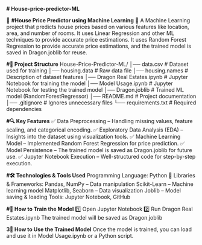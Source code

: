 **# House-price-predictor-ML**

🏡 **#House Price Predictor using Machine Learning**
📌 A Machine Learning project that predicts house prices based on various features like location, area, and number of rooms.
It uses Linear Regression and other ML techniques to provide accurate price estimations.
It uses Random Forest Regression to provide accurate price estimations, and the trained model is saved in Dragon.joblib for reuse.

**#📂 Project Structure**
House-Price-Predictor-ML/
│── data.csv                    # Dataset used for training
│── housing.data                 # Raw data file
│── housing.names                # Description of dataset features
│── Dragon Real Estates.ipynb     # Jupyter Notebook for training the model
│── Model Usage.ipynb            # Jupyter Notebook for testing the trained model
│── Dragon.joblib                 # Trained ML model (RandomForestRegressor)
│── README.md                    # Project documentation
│── .gitignore                    # Ignores unnecessary files
└── requirements.txt             # Required dependencies

**#🔍 Key Features**
✅ Data Preprocessing – Handling missing values, feature scaling, and categorical encoding.
✅ Exploratory Data Analysis (EDA) – Insights into the dataset using visualization tools.
✅ Machine Learning Model – Implemented Random Forest Regression for price prediction.
✅ Model Persistence – The trained model is saved as Dragon.joblib for future use.
✅ Jupyter Notebook Execution – Well-structured code for step-by-step execution.

**#🛠️ Technologies & Tools Used**
Programming Language: Python 🐍
Libraries & Frameworks:
Pandas, NumPy – Data manipulation
Scikit-Learn – Machine learning model
Matplotlib, Seaborn – Data visualization
Joblib – Model saving & loading
Tools: Jupyter Notebook, GitHub


**#🚀 How to Train the Model**
1️⃣ Open Jupyter Notebook
2️⃣ Run Dragon Real Estates.ipynb
The trained model will be saved as Dragon.joblib

**3🎯 How to Use the Trained Model**
Once the model is trained, you can load and use it in Model Usage.ipynb or a Python script.
